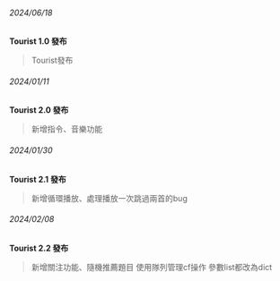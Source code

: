 

###### 2024/06/18
**Tourist 1.0 發布**
> Tourist發布


###### 2024/01/11
**Tourist 2.0 發布**
> 新增指令、音樂功能

###### 2024/01/30
**Tourist 2.1 發布**
> 新增循環播放、處理播放一次跳過兩首的bug

###### 2024/02/08
**Tourist 2.2 發布**
> 新增關注功能、隨機推薦題目
> 使用隊列管理cf操作
> 參數list都改為dict
